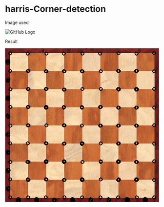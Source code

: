 # harris-Corner-detection

Image used

![GitHub Logo](https://raw.githubusercontent.com/wiki/codeplaysoftware/visioncpp/images/reference.png)

Result

![GitHub Logo](https://github.com/SahilRajpal-hub/images/blob/master/corner_screenshot_23.05.2020.png)


